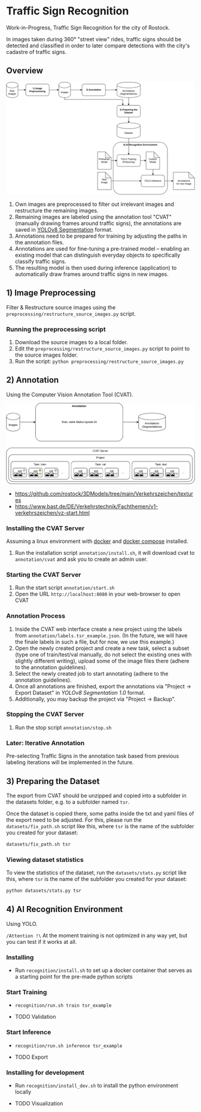 # Traffic Sign Recognition
Work-in-Progress, Traffic Sign Recognition for the city of Rostock.

In images taken during 360° "street view" rides, traffic signs should be detected and classified in order to later compare detections with the city's cadastre of traffic signs. 

## Overview

![tsr_overview.png](docs/tsr_overview.png)

1. Own images are preprocessed to filter out irrelevant images and restructure the remaining images.
2. Remaining images are labeled using the annotation tool "CVAT" (manually drawing frames around traffic signs), the annotations are saved in [YOLOv8 Segmentation](https://yolov8.org/yolov8-annotation-format/) format.
3. Annotations need to be prepared for training by adjusting the paths in the annotation files.
4. Annotations are used for fine-tuning a pre-trained model – enabling an existing model that can distinguish everyday objects to specifically classify traffic signs.
5. The resulting model is then used during inference (application) to automatically draw frames around traffic signs in new images.

## 1) Image Preprocessing
Filter & Restructure source images using the `preprocessing/restructure_source_images.py` script.

### Running the preprocessing script
1. Download the source images to a local folder.
2. Edit the `preprocessing/restructure_source_images.py` script to point to the source images folder.
3. Run the script: `python preprocessing/restructure_source_images.py`

## 2) Annotation
Using the Computer Vision Annotation Tool (CVAT).

![tsr_annotation.png](docs/tsr_annotation.png)

- https://github.com/rostock/3DModels/tree/main/Verkehrszeichen/textures
- https://www.bast.de/DE/Verkehrstechnik/Fachthemen/v1-verkehrszeichen/vz-start.html

### Installing the CVAT Server
Assuming a linux environment with [docker](https://docs.docker.com/engine/install/ubuntu/) and [docker compose](https://docs.docker.com/compose/install/) installed.

1. Run the installation script `annotation/install.sh`, it will download cvat to `annotation/cvat` and ask you to create an admin user.

### Starting the CVAT Server
1. Run the start script `annotation/start.sh`
2. Open the URL `http://localhost:8080` in your web-browser to open CVAT

### Annotation Process
1. Inside the CVAT web interface create a new project using the labels from `annotation/labels.tsr_example.json`.
   (In the future, we will have the finale labels in such a file, but for now, we use this example.)
2. Open the newly created project and create a new task, select a subset
   (type one of train/test/val manually, do not select the existing ones with slightly different writing), 
   upload some of the image files there (adhere to the annotation guidelines).
3. Select the newly created job to start annotating  (adhere to the annotation guidelines).
4. Once all annotations are finished, export the annotations via "Project -> Export Dataset" in _YOLOv8 Segmentation 1.0_ format.
5. Additionally, you may backup the project via "Project -> Backup".

### Stopping the CVAT Server
1. Run the stop script `annotation/stop.sh`

### Later: Iterative Annotation
Pre-selecting Traffic Signs in the annotation task based from previous labeling iterations will be implemented in the future.


## 3) Preparing the Dataset

The export from CVAT should be unzipped and copied into a subfolder in the datasets folder, e.g. to a subfolder named `tsr`.

Once the dataset is copied there, some paths inside the txt and yaml files of the export need to be adjusted.
For this, please run the `datasets/fix_path.sh` script like this, where `tsr` is the name of the subfolder you created for your dataset:

```bash
datasets/fix_path.sh tsr
```

### Viewing dataset statistics
To view the statistics of the dataset, run the `datasets/stats.py` script like this, where `tsr` is the name of the subfolder you created for your dataset:

```bash
python datasets/stats.py tsr
```

## 4) AI Recognition Environment
Using YOLO.

`/Attention !\` At the moment training is not optimized in any way yet, but you can test if it works at all.

### Installing 
- Run `recognition/install.sh` to set up a docker container that serves as a starting point for the pre-made python scripts

### Start Training
- ``recognition/run.sh train tsr_example``

- TODO Validation

### Start Inference
- ``recognition/run.sh inference tsr_example``

- TODO Export

### Installing for development
- Run `recognition/install_dev.sh` to install the python environment locally

- TODO Visualization
